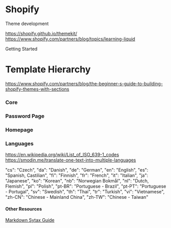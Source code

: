 # Shopify
Theme development

https://shopify.github.io/themekit/
https://www.shopify.com/partners/blog/topics/learning-liquid

Getting Started


# Template Hierarchy
https://www.shopify.com/partners/blog/the-beginner-s-guide-to-building-shopify-themes-with-sections

### Core

### Password Page

### Homepage


### Languages
https://en.wikipedia.org/wiki/List_of_ISO_639-1_codes
https://smodin.me/translate-one-text-into-multiple-languages


"cs": "Czech",
"da": "Danish",
"de": "German",
"en": "English",
"es": "Spanish, Castilian",
"fi": "Finnish",
"fr": "French",
"it": "Italian",
"ja": "Japanese",
"ko": "Korean",
"nb": "Norwegian Bokmål",
"nl": "Dutch, Flemish",
"pl": "Polish",
"pt-BR": "Portuguese - Brazil",
"pt-PT": "Portuguese - Portugal",
"sv": "Swedish",
"th": "Thai",
"tr": "Turkish",
"vi": "Vietnamese",
"zh-CN": "Chinese - Mainland China",
"zh-TW": "Chinese - Taiwan"


#### Other Resources
[Markdown Sytax Guide](https://www.markdownguide.org/basic-syntax/)